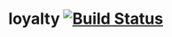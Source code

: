 # loyalty [![Build Status](https://travis-ci.org/JMesens/loyalty.svg?branch=master)](https://travis-ci.org/JMesens/loyalty)
